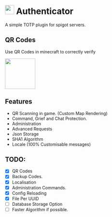 #  <img src="https://i.imgur.com/4Kb89tO.png" height="30" /> Authenticator
A simple TOTP plugin for spigot servers.

## QR Codes
Use QR Codes in minecraft to correctly verify

<img src="https://i.imgur.com/I8G0l5B.jpg" height="100"/>

## Features
- QR Scanning in game. (Custom Map Rendering)
- Command, Grief and Chat Protection.
- Administration
- Advanced Requests
- Json Storage
- SHA1 Algorithm
- Locale (100% Customisable messages)

## TODO:
- [x] QR Codes
- [x] Backup Codes.
- [x] Localisation
- [x] Administration Commands.
- [x] Config Reloading
- [x] File Per UUID
- [ ] Database Storage Option
- [ ] Faster Algorithm if possible.
